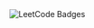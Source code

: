 <img src="https://leetcode-badge-showcase.vercel.app/api?username=why_akshat &animated=true" alt="LeetCode Badges"/>
